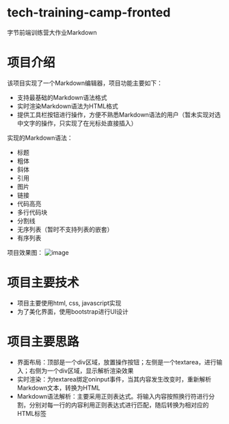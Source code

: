 # tech-training-camp-fronted
字节前端训练营大作业Markdown

# 项目介绍

该项目实现了一个Markdown编辑器，项目功能主要如下：
- 支持最基础的Markdown语法格式
- 实时渲染Markdown语法为HTML格式
- 提供工具栏按钮进行操作，方便不熟悉Markdown语法的用户（暂未实现对选中文字的操作，只实现了在光标处直接插入）

实现的Markdown语法：
- 标题
- 粗体
- 斜体
- 引用
- 图片
- 链接
- 代码高亮
- 多行代码块
- 分割线
- 无序列表（暂时不支持列表的嵌套）
- 有序列表

项目效果图：
![image](https://user-images.githubusercontent.com/74523362/111491515-e4d53200-8776-11eb-9d69-49df73329c9e.png)

# 项目主要技术
- 项目主要使用html, css, javascript实现
- 为了美化界面，使用bootstrap进行UI设计

# 项目主要思路
- 界面布局：顶部是一个div区域，放置操作按钮；左侧是一个textarea，进行输入；右侧为一个div区域，显示解析渲染效果
- 实时渲染：为textarea绑定oninput事件，当其内容发生改变时，重新解析Markdown文本，转换为HTML
- Markdown语法解析：主要采用正则表达式。将输入内容按照换行符进行分割，分别对每一行的内容利用正则表达式进行匹配，随后转换为相对应的HTML标签
